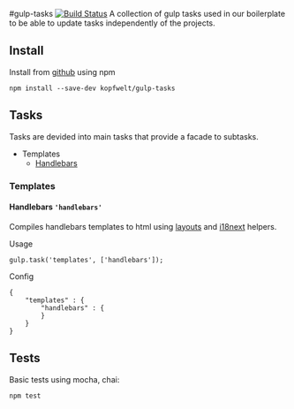 #gulp-tasks [![Build Status](https://travis-ci.org/kopfwelt/gulp-tasks.svg?branch=master)](https://travis-ci.org/kopfwelt/gulp-tasks)
 A collection of gulp tasks used in our boilerplate to be able to update tasks independently of the projects.



## Install

Install from [github](https://github.com/kopfwelt/gulp-tasks) using npm

```
npm install --save-dev kopfwelt/gulp-tasks
```

## Tasks

Tasks are devided into main tasks that provide a facade to subtasks.

* Templates
  * [Handlebars](#task-handlebars)

### Templates

#### <a name="task-handlebars"></a>Handlebars `'handlebars'`
Compiles handlebars templates to html using [layouts](https://www.npmjs.com/package/handlebars-layouts) and [i18next](http://i18next.com/pages/doc_templates.html) helpers.

Usage

```
gulp.task('templates', ['handlebars']);
```

Config

```
{
	"templates" : {
		"handlebars" : {
		}
	}
}
```

## Tests
Basic tests using mocha, chai:

```
npm test
```
